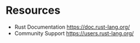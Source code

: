 # Resources


- Rust Documentation https://doc.rust-lang.org/
- Community Support https://users.rust-lang.org/
